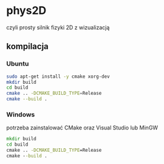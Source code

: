 # phys2D
czyli prosty silnik fizyki 2D z wizualizacją

## kompilacja

### Ubuntu
```sh
sudo apt-get install -y cmake xorg-dev
mkdir build
cd build
cmake .. -DCMAKE_BUILD_TYPE=Release
cmake --build .
```

### Windows
potrzeba zainstalować CMake oraz Visual Studio lub MinGW
```bat
mkdir build
cd build
cmake .. -DCMAKE_BUILD_TYPE=Release
cmake --build .
```
